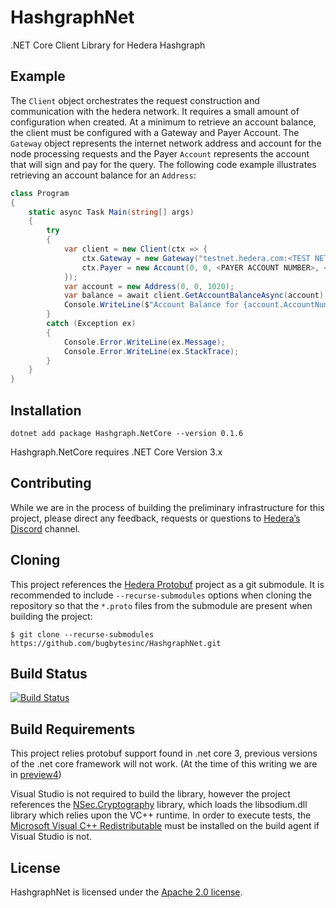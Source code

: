 # HashgraphNet
.NET Core Client Library for Hedera Hashgraph

## Example
The ```Client``` object orchestrates the request construction and communication with the hedera network.   It requires a small amount of configuration when created.  At a minimum to retrieve an account balance, the client must be configured with a Gateway and Payer Account.  The ```Gateway``` object represents the internet network address and account for the node processing requests and the Payer ```Account``` represents the account that will sign and pay for the query.  The following code example illustrates retrieving an account balance for an ```Address```:
```csharp
class Program
{
    static async Task Main(string[] args)
    {
        try
        {
            var client = new Client(ctx => {
                ctx.Gateway = new Gateway("testnet.hedera.com:<TEST NET PORT HERE>", 0, 0, 3);
                ctx.Payer = new Account(0, 0, <PAYER ACCOUNT NUMBER>, <PRIVATE KEY IN HEX>);
            });
            var account = new Address(0, 0, 1020);
            var balance = await client.GetAccountBalanceAsync(account);
            Console.WriteLine($"Account Balance for {account.AccountNum} is {balance} tinybars.");
        }
        catch (Exception ex)
        {
            Console.Error.WriteLine(ex.Message);
            Console.Error.WriteLine(ex.StackTrace);
        }
    }
}

```
## Installation
```
dotnet add package Hashgraph.NetCore --version 0.1.6
```
Hashgraph.NetCore requires .NET Core Version 3.x

## Contributing
While we are in the process of building the preliminary infrastructure for this project, please direct any feedback, requests or questions to  [Hedera’s Discord](https://discordapp.com/invite/FFb9YFX) channel.

## Cloning
This project references the [Hedera Protobuf](https://github.com/hashgraph/hedera-protobuf) 
project as a git submodule.  It is recommended to include ```--recurse-submodules``` options 
when cloning the repository so that the ```*.proto``` files from the submodule are present
when building the project:
```
$ git clone --recurse-submodules https://github.com/bugbytesinc/HashgraphNet.git
```

## Build Status
[![Build Status](https://bugbytes.visualstudio.com/HashgrapNet/_apis/build/status/HashgrapNet%20Continuous%20Build?branchName=master)](https://bugbytes.visualstudio.com/HashgrapNet/_build/latest?definitionId=27&branchName=master)

## Build Requirements
This project relies protobuf support found in .net core 3, 
previous versions of the .net core framework will not work.
(At the time of this writing we are in [preview4](https://dotnet.microsoft.com/download/dotnet-core/3.0))

Visual Studio is not required to build the library, however the project
references the [NSec.Cryptography](https://nsec.rocks/) library, which 
loads the libsodium.dll library which relies upon the VC++ runtime. In
order to execute tests, the [Microsoft Visual C++ Redistributable](https://support.microsoft.com/en-us/help/2977003/the-latest-supported-visual-c-downloads)
must be installed on the build agent if Visual Studio is not.

## License
HashgraphNet is licensed under the [Apache 2.0 license](https://licenses.nuget.org/Apache-2.0).